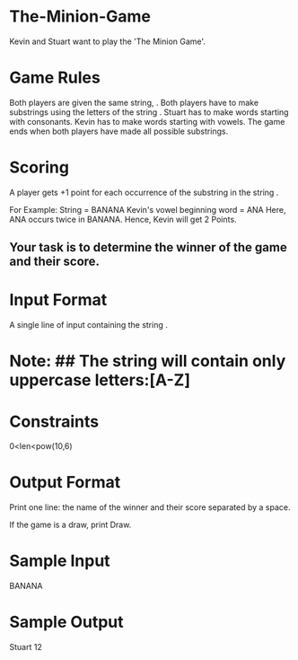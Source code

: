 # The-Minion-Game
Kevin and Stuart want to play the 'The Minion Game'.

# Game Rules

Both players are given the same string, .
Both players have to make substrings using the letters of the string .
Stuart has to make words starting with consonants.
Kevin has to make words starting with vowels. 
The game ends when both players have made all possible substrings. 

# Scoring
A player gets +1 point for each occurrence of the substring in the string .

For Example:
String  = BANANA
Kevin's vowel beginning word = ANA
Here, ANA occurs twice in BANANA. Hence, Kevin will get 2 Points. 

## Your task is to determine the winner of the game and their score.

# Input Format

A single line of input containing the string . 
# Note: ## The string  will contain only uppercase letters:[A-Z]

# Constraints
0<len<pow(10,6)


# Output Format

Print one line: the name of the winner and their score separated by a space.

If the game is a draw, print Draw.

# Sample Input
BANANA

# Sample Output
Stuart 12
